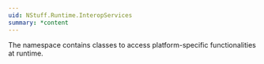 ```yaml
---
uid: NStuff.Runtime.InteropServices
summary: *content
---
```

The namespace contains classes to access platform-specific functionalities at runtime.

